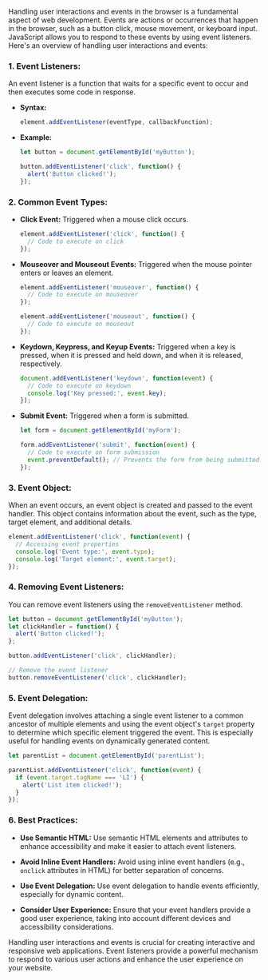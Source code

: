 Handling user interactions and events in the browser is a fundamental aspect of web development. Events are actions or occurrences that happen in the browser, such as a button click, mouse movement, or keyboard input. JavaScript allows you to respond to these events by using event listeners. Here's an overview of handling user interactions and events:

### **1. Event Listeners:**

An event listener is a function that waits for a specific event to occur and then executes some code in response.

- **Syntax:**
  ```javascript
  element.addEventListener(eventType, callbackFunction);
  ```

- **Example:**
  ```javascript
  let button = document.getElementById('myButton');

  button.addEventListener('click', function() {
    alert('Button clicked!');
  });
  ```

### **2. Common Event Types:**

- **Click Event:**
  Triggered when a mouse click occurs.

  ```javascript
  element.addEventListener('click', function() {
    // Code to execute on click
  });
  ```

- **Mouseover and Mouseout Events:**
  Triggered when the mouse pointer enters or leaves an element.

  ```javascript
  element.addEventListener('mouseover', function() {
    // Code to execute on mouseover
  });

  element.addEventListener('mouseout', function() {
    // Code to execute on mouseout
  });
  ```

- **Keydown, Keypress, and Keyup Events:**
  Triggered when a key is pressed, when it is pressed and held down, and when it is released, respectively.

  ```javascript
  document.addEventListener('keydown', function(event) {
    // Code to execute on keydown
    console.log('Key pressed:', event.key);
  });
  ```

- **Submit Event:**
  Triggered when a form is submitted.

  ```javascript
  let form = document.getElementById('myForm');

  form.addEventListener('submit', function(event) {
    // Code to execute on form submission
    event.preventDefault(); // Prevents the form from being submitted in the traditional way
  });
  ```

### **3. Event Object:**

When an event occurs, an event object is created and passed to the event handler. This object contains information about the event, such as the type, target element, and additional details.

```javascript
element.addEventListener('click', function(event) {
  // Accessing event properties
  console.log('Event type:', event.type);
  console.log('Target element:', event.target);
});
```

### **4. Removing Event Listeners:**

You can remove event listeners using the `removeEventListener` method.

```javascript
let button = document.getElementById('myButton');
let clickHandler = function() {
  alert('Button clicked!');
};

button.addEventListener('click', clickHandler);

// Remove the event listener
button.removeEventListener('click', clickHandler);
```

### **5. Event Delegation:**

Event delegation involves attaching a single event listener to a common ancestor of multiple elements and using the event object's `target` property to determine which specific element triggered the event. This is especially useful for handling events on dynamically generated content.

```javascript
let parentList = document.getElementById('parentList');

parentList.addEventListener('click', function(event) {
  if (event.target.tagName === 'LI') {
    alert('List item clicked!');
  }
});
```

### **6. Best Practices:**

- **Use Semantic HTML:**
  Use semantic HTML elements and attributes to enhance accessibility and make it easier to attach event listeners.

- **Avoid Inline Event Handlers:**
  Avoid using inline event handlers (e.g., `onclick` attributes in HTML) for better separation of concerns.

- **Use Event Delegation:**
  Use event delegation to handle events efficiently, especially for dynamic content.

- **Consider User Experience:**
  Ensure that your event handlers provide a good user experience, taking into account different devices and accessibility considerations.

Handling user interactions and events is crucial for creating interactive and responsive web applications. Event listeners provide a powerful mechanism to respond to various user actions and enhance the user experience on your website.